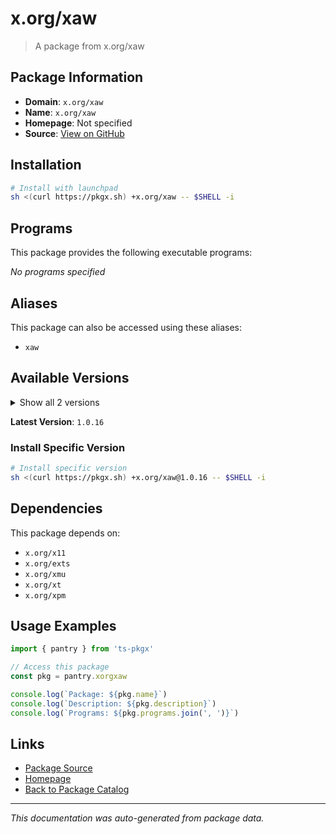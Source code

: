 # x.org/xaw

> A package from x.org/xaw

## Package Information

- **Domain**: `x.org/xaw`
- **Name**: `x.org/xaw`
- **Homepage**: Not specified
- **Source**: [View on GitHub](https://github.com/pkgxdev/pantry/tree/main/projects/x.org/xaw/package.yml)

## Installation

```bash
# Install with launchpad
sh <(curl https://pkgx.sh) +x.org/xaw -- $SHELL -i
```

## Programs

This package provides the following executable programs:

*No programs specified*

## Aliases

This package can also be accessed using these aliases:

- `xaw`

## Available Versions

<details>
<summary>Show all 2 versions</summary>

- `1.0.16`, `1.0.15`

</details>

**Latest Version**: `1.0.16`

### Install Specific Version

```bash
# Install specific version
sh <(curl https://pkgx.sh) +x.org/xaw@1.0.16 -- $SHELL -i
```

## Dependencies

This package depends on:

- `x.org/x11`
- `x.org/exts`
- `x.org/xmu`
- `x.org/xt`
- `x.org/xpm`

## Usage Examples

```typescript
import { pantry } from 'ts-pkgx'

// Access this package
const pkg = pantry.xorgxaw

console.log(`Package: ${pkg.name}`)
console.log(`Description: ${pkg.description}`)
console.log(`Programs: ${pkg.programs.join(', ')}`)
```

## Links

- [Package Source](https://github.com/pkgxdev/pantry/tree/main/projects/x.org/xaw/package.yml)
- [Homepage](#)
- [Back to Package Catalog](../package-catalog.md)

---

*This documentation was auto-generated from package data.*
